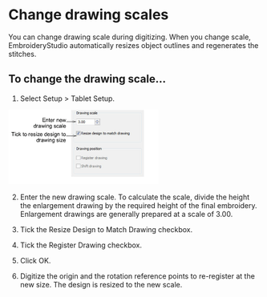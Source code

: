 # Change drawing scales

You can change drawing scale during digitizing. When you change scale, EmbroideryStudio automatically resizes object outlines and regenerates the stitches.

## To change the drawing scale...

1. Select Setup > Tablet Setup.

![hardware00088.png](assets/hardware00088.png)

2. Enter the new drawing scale. To calculate the scale, divide the height the enlargement drawing by the required height of the final embroidery. Enlargement drawings are generally prepared at a scale of 3.00.

3. Tick the Resize Design to Match Drawing checkbox.

4. Tick the Register Drawing checkbox.

5. Click OK.

6. Digitize the origin and the rotation reference points to re-register at the new size. The design is resized to the new scale.
